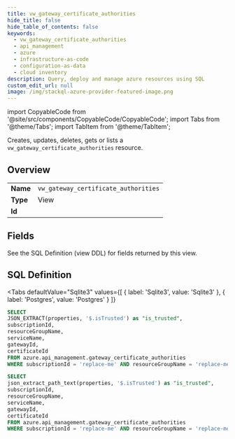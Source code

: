 ```yaml
--- 
title: vw_gateway_certificate_authorities
hide_title: false
hide_table_of_contents: false
keywords:
  - vw_gateway_certificate_authorities
  - api_management
  - azure
  - infrastructure-as-code
  - configuration-as-data
  - cloud inventory
description: Query, deploy and manage azure resources using SQL
custom_edit_url: null
image: /img/stackql-azure-provider-featured-image.png
---
```


import CopyableCode from '@site/src/components/CopyableCode/CopyableCode';
import Tabs from '@theme/Tabs';
import TabItem from '@theme/TabItem';

Creates, updates, deletes, gets or lists a <code>vw_gateway_certificate_authorities</code> resource.

## Overview
<table><tbody>
<tr><td><b>Name</b></td><td><code>vw_gateway_certificate_authorities</code></td></tr>
<tr><td><b>Type</b></td><td>View</td></tr>
<tr><td><b>Id</b></td><td><CopyableCode code="azure.api_management.vw_gateway_certificate_authorities" /></td></tr>
</tbody></table>

## Fields

See the SQL Definition (view DDL) for fields returned by this view.

## SQL Definition

<Tabs
defaultValue="Sqlite3"
values={[
{ label: 'Sqlite3', value: 'Sqlite3' },
{ label: 'Postgres', value: 'Postgres' }
]}
>
<TabItem value="Sqlite3">

```sql
SELECT
JSON_EXTRACT(properties, '$.isTrusted') as "is_trusted",
subscriptionId,
resourceGroupName,
serviceName,
gatewayId,
certificateId
FROM azure.api_management.gateway_certificate_authorities
WHERE subscriptionId = 'replace-me' AND resourceGroupName = 'replace-me' AND serviceName = 'replace-me' AND gatewayId = 'replace-me';
```

</TabItem>
<TabItem value="Postgres">

```sql
SELECT
json_extract_path_text(properties, '$.isTrusted') as "is_trusted",
subscriptionId,
resourceGroupName,
serviceName,
gatewayId,
certificateId
FROM azure.api_management.gateway_certificate_authorities
WHERE subscriptionId = 'replace-me' AND resourceGroupName = 'replace-me' AND serviceName = 'replace-me' AND gatewayId = 'replace-me';
```

</TabItem>
</Tabs>
